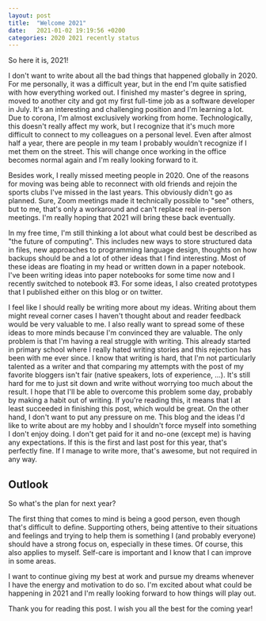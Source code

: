 ```yaml
---
layout: post
title:  "Welcome 2021"
date:   2021-01-02 19:19:56 +0200
categories: 2020 2021 recently status
---
```


So here it is, 2021!

I don't want to write about all the bad things that happened globally in 2020. For me personally, it was a difficult year, but in the end I'm quite satisfied with how everything worked out. I finished my master's degree in spring, moved to another city and got my first full-time job as a software developer in July. It's an interesting and challenging position and I'm learning a lot. Due to corona, I'm almost exclusively working from home. Technologically, this doesn't really affect my work, but I recognize that it's much more difficult to connect to my colleagues on a personal level. Even after almost half a year, there are people in my team I probably wouldn't recognize if I met them on the street. This will change once working in the office becomes normal again and I'm really looking forward to it. 

Besides work, I really missed meeting people in 2020. One of the reasons for moving was being able to reconnect with old friends and rejoin the sports clubs I've missed in the last years. This obviously didn't go as planned. Sure, Zoom meetings made it technically possible to "see" others, but to me, that's only a workaround and can't replace real in-person meetings. I'm really hoping that 2021 will bring these back eventually. 

In my free time, I'm still thinking a lot about what could best be described as "the future of computing". This includes new ways to store structured data in files, new approaches to programming language design, thoughts on how backups should be and a lot of other ideas that I find interesting. Most of these ideas are floating in my head or written down in a paper notebook. I've been writing ideas into paper notebooks for some time now and I recently switched to notebook #3. For some ideas, I also created prototypes that I published either on this blog or on twitter. 

I feel like I should really be writing more about my ideas. Writing about them might reveal corner cases I haven't thought about and reader feedback would be very valuable to me. I also really want to spread some of these ideas to more minds because I'm convinced they are valuable. The only problem is that I'm having a real struggle with writing. This already started in primary school where I really hated writing stories and this rejection has been with me ever since. I know that writing is hard, that I'm not particularly talented as a writer and that comparing my attempts with the post of my favorite bloggers isn't fair (native speakers, lots of experience, ...). It's still hard for me to just sit down and write without worrying too much about the result. I hope that I'll be able to overcome this problem some day, probably by making a habit out of writing. If you're reading this, it means that I at least succeeded in finishing this post, which would be great. On the other hand, I don't want to put any pressure on me. This blog and the ideas I'd like to write about are my hobby and I shouldn't force myself into something I don't enjoy doing. I don't get paid for it and no-one (except me) is having any expectations. If this is the first and last post for this year, that's perfectly fine. If I manage to write more, that's awesome, but not required in any way. 

## Outlook

So what's the plan for next year?

The first thing that comes to mind is being a good person, even though that's difficult to define. Supporting others, being attentive to their situations and feelings and trying to help them is something I (and probably everyone) should have a strong focus on, especially in these times. Of course, this also applies to myself. Self-care is important and I know that I can improve in some areas. 

I want to continue giving my best at work and pursue my dreams whenever I have the energy and motivation to do so. I'm excited about what could be happening in 2021 and I'm really looking forward to how things will play out. 

Thank you for reading this post. I wish you all the best for the coming year!


